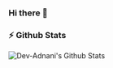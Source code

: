 ### Hi there 👋

<!--
**sauravpanchal/sauravpanchal** is a ✨ _special_ ✨ repository because its `README.md` (this file) appears on your GitHub profile.

Here are some ideas to get you started:

- 🔭 I’m currently working on ...
- 🌱 I’m currently learning ...
- 👯 I’m looking to collaborate on ...
- 🤔 I’m looking for help with ...
- 💬 Ask me about ...
- 📫 How to reach me: ...
- 😄 Pronouns: ...
- ⚡ Fun fact: ...
-->

### :zap: Github Stats
  <img align="left" alt="Dev-Adnani's Github Stats" src="https://metrics.lecoq.io/sauravpanchal" style="max-width:100%;">
